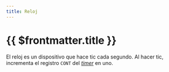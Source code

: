 ```yaml
---
title: Reloj
---
```


# {{ $frontmatter.title }}

El reloj es un dispositivo que hace tic cada segundo. Al hacer tic, incrementa el registro `CONT` del [_timer_](../modules/timer) en uno.
